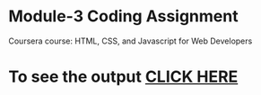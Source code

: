 # Module-3 Coding Assignment

Coursera course: HTML, CSS, and Javascript for Web Developers

# To see the output [CLICK HERE](https://geevar123.github.io/HTML-CSS-and-Javascript-for-Web-Developers/Assignment/Module-3/index.html)